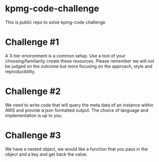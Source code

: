 # kpmg-code-challenge
This is public repo to solve kpmg-code challenge 

# Challenge #1

A 3-tier environment is a common setup. Use a tool of your choosing/familiarity create these resources. Please remember we will not be judged on the outcome but more focusing on the approach, style and reproducibility.
 
# Challenge #2

We need to write code that will query the meta data of an instance within AWS and provide a json formatted output. The choice of language and implementation is up to you.

# Challenge #3

We have a nested object, we would like a function that you pass in the object and a key and get back the value.